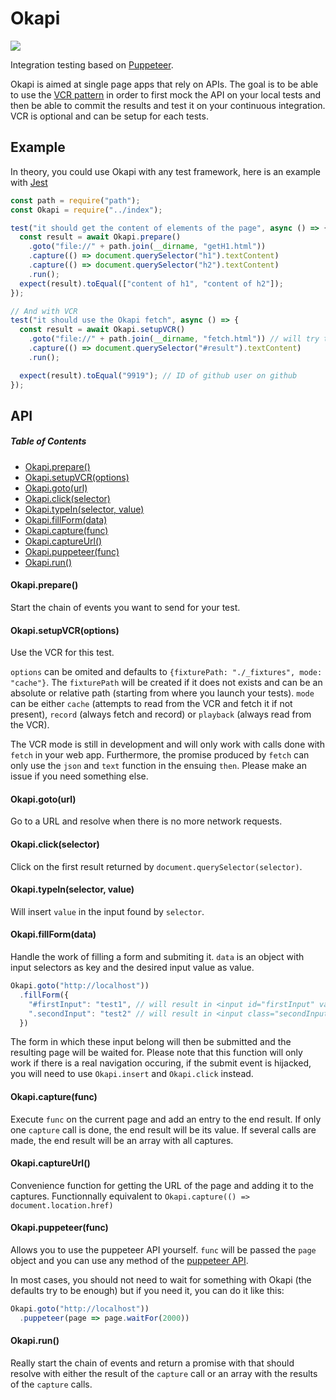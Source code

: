 # Okapi

![](https://upload.wikimedia.org/wikipedia/commons/thumb/e/ec/Big_game_hunting_in_Africa_and_other_lands%3B_the_appearance%2C_habits%2C_traits_of_character_and_every_detail_of_wild_animal_life_%281910%29_%2820181998430%29.jpg/300px-Big_game_hunting_in_Africa_and_other_lands%3B_the_appearance%2C_habits%2C_traits_of_character_and_every_detail_of_wild_animal_life_%281910%29_%2820181998430%29.jpg)


Integration testing based on [Puppeteer](https://github.com/GoogleChrome/puppeteer).

Okapi is aimed at single page apps that rely on APIs.
The goal is to be able to use the [VCR pattern](https://github.com/vcr/vcr) in order to first mock the API on your local tests and then be able to commit the results and test it on your continuous integration.
VCR is optional and can be setup for each tests.

## Example

In theory, you could use Okapi with any test framework, here is an example with [Jest](https://facebook.github.io/jest/)

```javascript
const path = require("path");
const Okapi = require("../index");

test("it should get the content of elements of the page", async () => {
  const result = await Okapi.prepare()
    .goto("file://" + path.join(__dirname, "getH1.html"))
    .capture(() => document.querySelector("h1").textContent)
    .capture(() => document.querySelector("h2").textContent)
    .run();
  expect(result).toEqual(["content of h1", "content of h2"]);
});

// And with VCR
test("it should use the Okapi fetch", async () => {
  const result = await Okapi.setupVCR()
    .goto("file://" + path.join(__dirname, "fetch.html")) // will try to fetch "https://api.github.com/users/github"
    .capture(() => document.querySelector("#result").textContent)
    .run();

  expect(result).toEqual("9919"); // ID of github user on github
});
```

## API

##### Table of Contents

* [Okapi.prepare()](#okapiprepare)
* [Okapi.setupVCR(options)](#okapisetupvcroptions)
* [Okapi.goto(url)](#okapigotourl)
* [Okapi.click(selector)](#okapiclickselector)
* [Okapi.typeIn(selector, value)](#okapitypeinselector-value)
* [Okapi.fillForm(data)](#okapifillformdata)
* [Okapi.capture(func)](#okapicapturefunc)
* [Okapi.captureUrl()](#okapicaptureurl)
* [Okapi.puppeteer(func)](#okapipuppeteerfunc)
* [Okapi.run()](#okapirun)

#### Okapi.prepare()

Start the chain of events you want to send for your test.

#### Okapi.setupVCR(options)

Use the VCR for this test.

`options` can be omited and defaults to `{fixturePath: "./_fixtures", mode: "cache"}`.
The `fixturePath` will be created if it does not exists and can be an absolute or relative path (starting from where you launch your tests).
`mode` can be either `cache` (attempts to read from the VCR and fetch it if not present), `record` (always fetch and record) or `playback` (always read from the VCR).

The VCR mode is still in development and will only work with calls done with `fetch` in your web app.
Furthermore, the promise produced by `fetch` can only use the `json` and `text` function in the ensuing `then`.
Please make an issue if you need something else.

#### Okapi.goto(url)

Go to a URL and resolve when there is no more network requests.

#### Okapi.click(selector)

Click on the first result returned by `document.querySelector(selector)`.

#### Okapi.typeIn(selector, value)

Will insert `value` in the input found by `selector`.

#### Okapi.fillForm(data)

Handle the work of filling a form and submiting it.
`data` is an object with input selectors as key and the desired input value as value.


```javascript
Okapi.goto("http://localhost"))
  .fillForm({
    "#firstInput": "test1", // will result in <input id="firstInput" value="test1" />
    ".secondInput": "test2" // will result in <input class="secondInput" value="test2" />
  })
```

The form in which these input belong will then be submitted and the resulting page will be waited for.
Please note that this function will only work if there is a real navigation occuring, if the submit event is hijacked, you will need to use `Okapi.insert` and `Okapi.click` instead.

#### Okapi.capture(func)

Execute `func` on the current page and add an entry to the end result.
If only one `capture` call is done, the end result will be its value.
If several calls are made, the end result will be an array with all captures.

#### Okapi.captureUrl()

Convenience function for getting the URL of the page and adding it to the captures.
Functionnally equivalent to `Okapi.capture(() => document.location.href)`

#### Okapi.puppeteer(func)

Allows you to use the puppeteer API yourself.
`func` will be passed the `page` object and you can use any method of the [puppeteer API](https://github.com/GoogleChrome/puppeteer/blob/master/docs/api.md).

In most cases, you should not need to wait for something with Okapi (the defaults try to be enough) but if you need it, you can do it like this:

```javascript
Okapi.goto("http://localhost"))
  .puppeteer(page => page.waitFor(2000))
```

#### Okapi.run()

Really start the chain of events and return a promise with that should resolve with either the result of the `capture` call or an array with the results of the `capture` calls.
